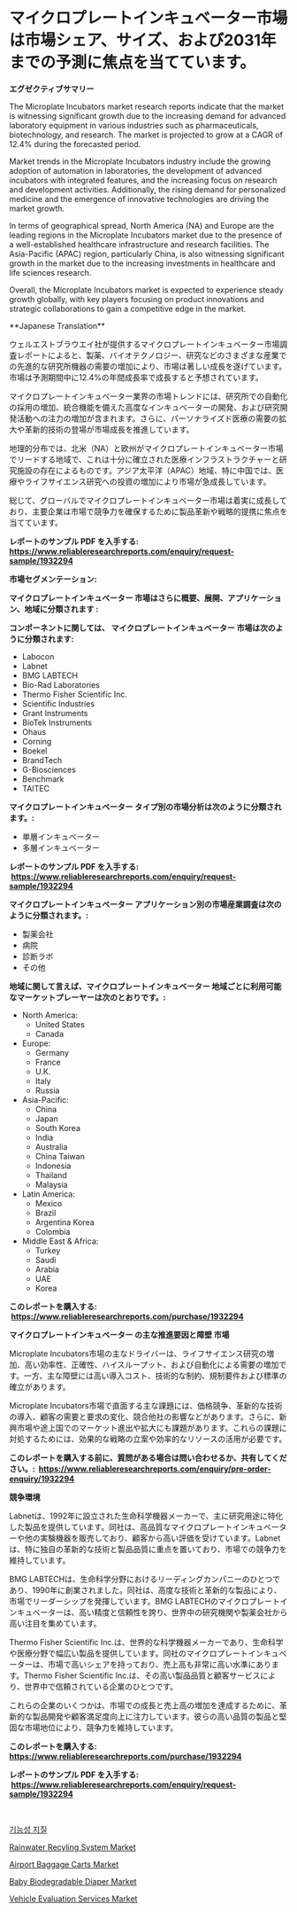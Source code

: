 <p><h1>マイクロプレートインキュベーター市場は市場シェア、サイズ、および2031年までの予測に焦点を当てています。</h1></p><p><strong>エグゼクティブサマリー</strong></p>
<p><p>The Microplate Incubators market research reports indicate that the market is witnessing significant growth due to the increasing demand for advanced laboratory equipment in various industries such as pharmaceuticals, biotechnology, and research. The market is projected to grow at a CAGR of 12.4% during the forecasted period.</p><p>Market trends in the Microplate Incubators industry include the growing adoption of automation in laboratories, the development of advanced incubators with integrated features, and the increasing focus on research and development activities. Additionally, the rising demand for personalized medicine and the emergence of innovative technologies are driving the market growth.</p><p>In terms of geographical spread, North America (NA) and Europe are the leading regions in the Microplate Incubators market due to the presence of a well-established healthcare infrastructure and research facilities. The Asia-Pacific (APAC) region, particularly China, is also witnessing significant growth in the market due to the increasing investments in healthcare and life sciences research.</p><p>Overall, the Microplate Incubators market is expected to experience steady growth globally, with key players focusing on product innovations and strategic collaborations to gain a competitive edge in the market.</p><p>**Japanese Translation**</p><p>ウェルエストブラウエイ社が提供するマイクロプレートインキュベーター市場調査レポートによると、製薬、バイオテクノロジー、研究などのさまざまな産業での先進的な研究所機器の需要の増加により、市場は著しい成長を遂げています。市場は予測期間中に12.4%の年間成長率で成長すると予想されています。</p><p>マイクロプレートインキュベーター業界の市場トレンドには、研究所での自動化の採用の増加、統合機能を備えた高度なインキュベーターの開発、および研究開発活動への注力の増加が含まれます。さらに、パーソナライズド医療の需要の拡大や革新的技術の登場が市場成長を推進しています。</p><p>地理的分布では、北米（NA）と欧州がマイクロプレートインキュベーター市場でリードする地域で、これは十分に確立された医療インフラストラクチャーと研究施設の存在によるものです。アジア太平洋（APAC）地域、特に中国では、医療やライフサイエンス研究への投資の増加により市場が急成長しています。</p><p>総じて、グローバルでマイクロプレートインキュベーター市場は着実に成長しており、主要企業は市場で競争力を確保するために製品革新や戦略的提携に焦点を当てています。</p></p>
<p><strong>レポートのサンプル PDF を入手する: <a href="https://www.reliableresearchreports.com/enquiry/request-sample/1932294">https://www.reliableresearchreports.com/enquiry/request-sample/1932294</a></strong></p>
<p><strong>市場セグメンテーション:</strong></p>
<p><strong> マイクロプレートインキュベーター 市場はさらに概要、展開、アプリケーション、地域に分類されます :</strong></p>
<p><strong>コンポーネントに関しては、 マイクロプレートインキュベーター 市場は次のように分類されます: &nbsp;</strong></p>
<p><ul><li>Labocon</li><li>Labnet</li><li>BMG LABTECH</li><li>Bio-Rad Laboratories</li><li>Thermo Fisher Scientific Inc.</li><li>Scientific Industries</li><li>Grant Instruments</li><li>BioTek Instruments</li><li>Ohaus</li><li>Corning</li><li>Boekel</li><li>BrandTech</li><li>G-Biosciences</li><li>Benchmark</li><li>TAITEC</li></ul></p>
<p><strong> マイクロプレートインキュベーター タイプ別の市場分析は次のように分類されます。:</strong></p>
<p><ul><li>単層インキュベーター</li><li>多層インキュベーター</li></ul></p>
<p><strong>レポートのサンプル PDF を入手する: &nbsp;<a href="https://www.reliableresearchreports.com/enquiry/request-sample/1932294">https://www.reliableresearchreports.com/enquiry/request-sample/1932294</a></strong></p>
<p><strong> マイクロプレートインキュベーター アプリケーション別の市場産業調査は次のように分類されます。:</strong></p>
<p><ul><li>製薬会社</li><li>病院</li><li>診断ラボ</li><li>その他</li></ul></p>
<p><strong>地域に関して言えば、マイクロプレートインキュベーター 地域ごとに利用可能なマーケットプレーヤーは次のとおりです。:</strong></p>
<p><ul>
    <li>
        North America:
        <ul>
            <li>United States</li>
            <li>Canada</li>
        </ul>
    </li>
    <li>
        Europe:
        <ul>
            <li>Germany</li>
            <li>France</li>
            <li>U.K.</li>
            <li>Italy</li>
            <li>Russia</li>
        </ul>
    </li>
    <li>
        Asia-Pacific:
        <ul>
            <li>China</li>
            <li>Japan</li>
            <li>South Korea</li>
            <li>India</li>
            <li>Australia</li>
            <li>China Taiwan</li>
            <li>Indonesia</li>
            <li>Thailand</li>
            <li>Malaysia</li>
        </ul>
    </li>
    <li>
        Latin America:
        <ul>
            <li>Mexico</li>
            <li>Brazil</li>
            <li>Argentina Korea</li>
            <li>Colombia</li>
        </ul>
    </li>
    <li>
        Middle East & Africa:
        <ul>
            <li>Turkey</li>
            <li>Saudi</li>
            <li>Arabia</li>
            <li>UAE</li>
            <li>Korea</li>
        </ul>
    </li>
    </ul></p>
<p><strong>このレポートを購入する: &nbsp;<a href="https://www.reliableresearchreports.com/purchase/1932294">https://www.reliableresearchreports.com/purchase/1932294</a></strong></p>
<p><strong>マイクロプレートインキュベーター の主な推進要因と障壁 市場</strong></p>
<p><p>Microplate Incubators市場の主なドライバーは、ライフサイエンス研究の増加、高い効率性、正確性、ハイスループット、および自動化による需要の増加です。一方、主な障壁には高い導入コスト、技術的な制約、規制要件および標準の確立があります。</p><p>Microplate Incubators市場で直面する主な課題には、価格競争、革新的な技術の導入、顧客の需要と要求の変化、競合他社の影響などがあります。さらに、新興市場や途上国でのマーケット進出や拡大にも課題があります。これらの課題に対処するためには、効果的な戦略の立案や効率的なリソースの活用が必要です。</p></p>
<p><strong>このレポートを購入する前に、質問がある場合は問い合わせるか、共有してください。:&nbsp; <a href="https://www.reliableresearchreports.com/enquiry/pre-order-enquiry/1932294">https://www.reliableresearchreports.com/enquiry/pre-order-enquiry/1932294</a></strong></p>
<p><strong>競争環境</strong></p>
<p><p>Labnetは、1992年に設立された生命科学機器メーカーで、主に研究用途に特化した製品を提供しています。同社は、高品質なマイクロプレートインキュベーターや他の実験機器を販売しており、顧客から高い評価を受けています。Labnetは、特に独自の革新的な技術と製品品質に重点を置いており、市場での競争力を維持しています。</p><p>BMG LABTECHは、生命科学分野におけるリーディングカンパニーのひとつであり、1990年に創業されました。同社は、高度な技術と革新的な製品により、市場でリーダーシップを発揮しています。BMG LABTECHのマイクロプレートインキュベーターは、高い精度と信頼性を誇り、世界中の研究機関や製薬会社から高い注目を集めています。</p><p>Thermo Fisher Scientific Inc.は、世界的な科学機器メーカーであり、生命科学や医療分野で幅広い製品を提供しています。同社のマイクロプレートインキュベーターは、市場で高いシェアを持っており、売上高も非常に高い水準にあります。Thermo Fisher Scientific Inc.は、その高い製品品質と顧客サービスにより、世界中で信頼されている企業のひとつです。</p><p>これらの企業のいくつかは、市場での成長と売上高の増加を達成するために、革新的な製品開発や顧客満足度向上に注力しています。彼らの高い品質の製品と堅固な市場地位により、競争力を維持しています。</p></p>
<p><strong>このレポートを購入する: &nbsp; <a href="https://www.reliableresearchreports.com/purchase/1932294">https://www.reliableresearchreports.com/purchase/1932294</a></strong></p>
<p><strong>レポートのサンプル PDF を入手する: &nbsp;<a href="https://www.reliableresearchreports.com/enquiry/request-sample/1932294">https://www.reliableresearchreports.com/enquiry/request-sample/1932294</a></strong><strong></strong></p>
<p>&nbsp;</p>
<p><p><a href="https://github.com/vs019sa3m8x/Market-Research-Report-List-1/blob/main/37467856132.md">기능성 지질</a></p><p><a href="https://issuu.com/reportprime-2/docs/rainwater-recyling-system-market-size-2030.pptx">Rainwater Recyling System Market</a></p><p><a href="https://view.publitas.com/reportprime-1/global-airport-baggage-carts-market-by-types-applications-and-major-players-with-regional-growth-rate-analysis-and-development-situation-from-2024-to-2031/">Airport Baggage Carts Market</a></p><p><a href="https://github.com/angelajermaine/Market-Research-Report-List-2/blob/main/baby-biodegradable-diaper-market.md">Baby Biodegradable Diaper Market</a></p><p><a href="https://issuu.com/reportprime-2/docs/vehicle-evaluation-services-market-size-2030.pptx">Vehicle Evaluation Services Market</a></p></p>